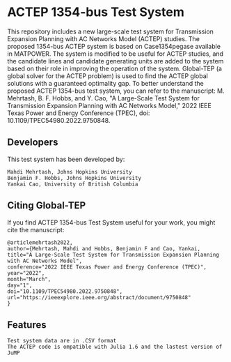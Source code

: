 # ACTEP 1354-bus Test System
This repository includes a new large-scale test system for Transmission Expansion Planning with AC Networks Model (ACTEP) studies. The proposed 1354-bus ACTEP system is based on Case1354pegase available in MATPOWER. The system is modified to be useful for ACTEP studies, and the candidate lines and candidate generating units are added to the system based on their role in improving the operation of the system. Global-TEP (a global solver for the ACTEP problem) is used to find the ACTEP global solutions with a guaranteed optimality gap.
To better understand the proposed ACTEP 1354-bus test system, you can refer to the manuscript: M. Mehrtash, B. F. Hobbs, and Y. Cao, "A Large-Scale Test System for Transmission Expansion Planning with AC Networks Model," 2022 IEEE Texas Power and Energy Conference (TPEC), doi: 10.1109/TPEC54980.2022.9750848.

## Developers
This test system has been developed by:
    
    Mahdi Mehrtash, Johns Hopkins University
    Benjamin F. Hobbs, Johns Hopkins University
    Yankai Cao, University of British Columbia
    
## Citing Global-TEP
If you find ACTEP 1354-bus Test System useful for your work, you might cite the manuscript:

    @articlemehrtash2022,
    author={Mehrtash, Mahdi and Hobbs, Benjamin F and Cao, Yankai,
    title="A Large-Scale Test System for Transmission Expansion Planning with AC Networks Model",
    conference="2022 IEEE Texas Power and Energy Conference (TPEC)",
    year="2022",
    month="March",
    day="1",
    doi="10.1109/TPEC54980.2022.9750848",
    url="https://ieeexplore.ieee.org/abstract/document/9750848"
    }

## Features
    Test system data are in .CSV format
    The ACTEP code is ompatible with Julia 1.6 and the lastest version of JuMP
